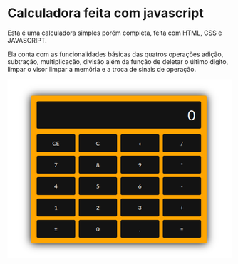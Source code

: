 # Calculadora feita com javascript

Esta é uma calculadora simples porém completa, feita com HTML, CSS e JAVASCRIPT.

Ela conta com as funcionalidades básicas das quatros operações adição, subtração, multiplicação, divisão além da função de deletar o último digito, limpar o visor limpar a memória e a troca de sinais de operação.

![imagem ilustrativa da calculadora](/images//calculadora.png)
